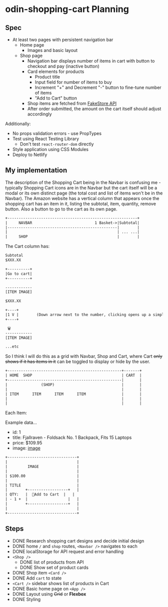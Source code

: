 # odin-shopping-cart Planning

## Spec

- At least two pages with persistent navigation bar
  - Home page
    - Images and basic layout
  - Shop page
    - Navigation bar displays number of items in cart with button to checkout and pay (inactive button)
    - Card elements for products
      - Product title
      - Input field for number of items to buy
      - Increment "+" and Decrement "-" button to fine-tune number of items
      - "Add to Cart" button
    - Shop items are fetched from [FakeStore API](https://fakestoreapi.com/)
    - After order submitted, the amount on the cart itself should adjust accordingly

Additionally:

- No props validation errors - use PropTypes
- Test using React Testing Library
  - Don't test `react-router-dom` directly
- Style application using CSS Modules
- Deploy to Netlify

## My implementation

The description of the Shopping Cart being in the Navbar is confusing me - typically Shopping Cart icons are in the Navbar but the cart itself will be a modal or its own distinct page (the total cost and list of items won't be in the Navbar). The Amazon website has a vertical column that appears once the shopping cart has an item in it, listing the subtotal, item, quantity, remove button. Also a button to go to the cart as its own page.

```txt
+----------------------------------------------------------+
|     NAVBAR                            1 Basket->|Subtotal|
|-------------------------------------------------|        |
|                                                 | ... ...|
|     SHOP                                        |        |
```

The Cart column has:

```txt
Subtotal
$XXX.XX

+----------+
|Go to cart|
+----------+

------------
[ITEM IMAGE]

$XXX.XX

+----+
|1 V |        (Down arrow next to the number, clicking opens up a simple quantity selector)
+----+

 🗑
------------
[ITEM IMAGE]

...etc
```

So I think I will do this as a grid with Navbar, Shop and Cart, where Cart ~~only shows if it has items in it~~ can be toggled to display or hide by the user.

```txt
+---------------------------------------------------+-------+
| HOME  SHOP                                        | CART  |
+---------------------------------------------------|       |
|               (SHOP)                              |       |
|                                                   |       |
| ITEM      ITEM      ITEM      ITEM                |       |
|                                                   |       |
|                                                   |       |
```

Each Item:

Example data...

- id: 1
- title: Fjallraven - Foldsack No. 1 Backpack, Fits 15 Laptops
- price: $109.95
- image: [image](https://fakestoreapi.com/img/81fPKd-2AYL._AC_SL1500_.jpg)

```txt
+-------------------------------+
|                               |
|         IMAGE                 |
|                               |
| $100.00                       |
|                               |
| TITLE                         |
|        +------------------+   |
| QTY:   |  🛒Add to Cart  |   |
| - 1 +  |                  |   |
|        +------------------+   |
|                               |
+-------------------------------+
```

## Steps

- DONE Research shopping cart designs and decide initial design
- DONE home `/` and `shop` routes, `<Navbar />` navigates to each
- DONE localStorage for API request and error handling
- `<Shop />`
  - DONE list of products from API
  - DONE Show set of product cards
- DONE Shop item `<Card />`
- DONE Add `cart` to state
- `<Cart />` sidebar shows list of products in Cart
- DONE Basic home page on `<App />`
- DONE Layout using ~~Grid~~ or **Flexbox**
- DONE Styling